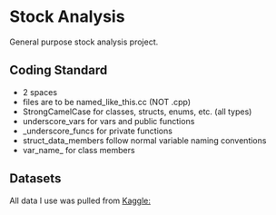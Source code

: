 # Stock Analysis
General purpose stock analysis project.

## Coding Standard
- 2 spaces
- files are to be named_like_this.cc (NOT .cpp)
- StrongCamelCase for classes, structs, enums, etc. (all types)
- underscore_vars for vars and public functions
- _underscore_funcs for private functions
- struct_data_members follow normal variable naming conventions
- var_name_ for class members

## Datasets
All data I use was pulled from [Kaggle:](https://www.kaggle.com/qks1lver/nasdaq-and-nyse-stocks-histories)
